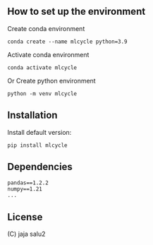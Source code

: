 ## How to set up the environment

Create conda environment
```
conda create --name mlcycle python=3.9
```
Activate conda environment
```
conda activate mlcycle 
```
Or Create python environment
```
python -m venv mlcycle
```

## Installation

Install default version:

```
pip install mlcycle
```

## Dependencies

```
pandas==1.2.2
numpy==1.21
...
```
## License

(C) jaja salu2



